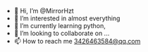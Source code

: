 - 👋 Hi, I’m @MirrorHzt
- 👀 I’m interested in almost everything
- 🌱 I’m currently learning python,
- 💞️ I’m looking to collaborate on ...
- 📫 How to reach me 3426463584@qq.com

<!---
MirrorHzt/MirrorHzt is a ✨ special ✨ repository because its `README.md` (this file) appears on your GitHub profile.
You can click the Preview link to take a look at your changes.
--->
